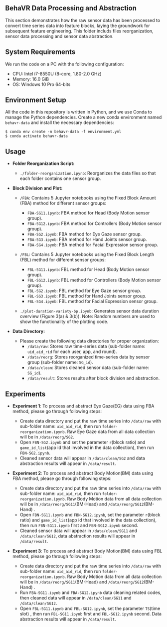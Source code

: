 

## BehaVR Data Processing and Abstraction

This section demonstrates how the raw sensor data has been processed to convert time series data into feature blocks, laying the groundwork for subsequent feature engineering. This folder includs files reorganization, sensor data processing and sensor data abstraction.

## System Requirements
We run the code on a PC with the following configuration:

- CPU: Intel i7-8550U (8-core, 1.80-2.0 GHz)
- Memory: 16.0 GiB
- OS: Windows 10 Pro 64-bits

## Environment Setup

All the code in this repository is written in Python, and we use Conda to manage the Python dependencies.
Create a new conda environment named `behavr-data` and install the necessary dependencies: 

```console
$ conda env create -n behavr-data -f environment.yml
$ conda activate behavr-data
```

## Usage

- **Folder Reorganization Script:**
  - `./folder-reorganization.ipynb`: Reorganizes the data files so that each folder contains one sensor group.

- **Block Division and Plot:**
  - `/FBA`: Contains 5 Jupyter notebooks using the Fixed Block Amount (FBA) method for different sensor groups:
    - `FBA-SG11.ipynb`: FBA method for Head (Body Motion sensor group).
    - `FBA-SG12.ipynb`: FBA method for Controllers (Body Motion sensor group).
    - `FBA-SG2.ipynb`: FBA method for Eye Gaze sensor group.
    - `FBA-SG3.ipynb`: FBA method for Hand Joints sensor group.
    - `FBA-SG4.ipynb`: FBA method for Facial Expression sensor group.
  
  - `/FBL`: Contains 5 Jupyter notebooks using the Fixed Block Length (FBL) method for different sensor groups:
    - `FBL-SG11.ipynb`: FBL method for Head (Body Motion sensor group).
    - `FBL-SG12.ipynb`: FBL method for Controllers (Body Motion sensor group).
    - `FBL-SG2.ipynb`: FBL method for Eye Gaze sensor group.
    - `FBL-SG3.ipynb`: FBL method for Hand Joints sensor group.
    - `FBL-SG4.ipynb`: FBL method for Facial Expression sensor group.

  - `./plot-duration-variety-bp.ipynb`: Generates sensor data duration overview (Figure 3(a) & 3(b)). Note: Random numbers are used to show the functionality of the plotting code.

- **Data Directory:**
  - Please create the following data directories for proper organization:
    - `/data/raw`: Stores raw time-series data (sub-folder name: `uid_aid_rid` for each user, app, and round).
    - `/data/reorg`: Stores reorganized time-series data by sensor group (sub-folder name: `SG_id`).
    - `/data/clean`: Stores cleaned sensor data (sub-folder name: `SG_id`).
    - `/data/result`: Stores results after block division and abstraction.


## Experiments 
- **Experiment 1**: To process and abstract Eye Gaze(EG) data using FBA method, please go through following steps:
  - Create data directory and put the raw time series into `/data/raw` with sub-folder name: `uid_aid_rid`, then run `folder-reorganization.ipynb`. Raw Eye Gaze data from all data collection will be in `/data/reorg/SG2`.
  - Open `FBN-SG2.ipynb` and set the parameter `r`(block ratio) and `game_id_list`(app id that involved in the data collection), then run `FBN-SG2.ipynb`.
  -  Cleaned sensor data will appear in `/data/clean/SG2` and data abstraction results will appear in `/data/result`.

- **Experiment 2**: To process and abstract Body Motion(BM) data using FBA method, please go through following steps:

  - Create data directory and put the raw time series into `/data/raw` with sub-folder name: `uid_aid_rid`, then run `folder-reorganization.ipynb`. Raw Body Motion data from all data collection will be in `/data/reorg/SG11`(BM-Head) and `/data/reorg/SG12`(BM-Hand) .
  -  Open `FBN-SG11.ipynb` and `FBN-SG12.ipynb`, set the parameter `r`(block ratio) and `game_id_list`(app id that involved in the data collection), then run `FBN-SG11.ipynb` first and `FBN-SG12.ipynb` second.
  - Cleaned sensor data will appear in `/data/clean/SG11` and `/data/clean/SG12`, data abstraction results will appear in `/data/result`.

- **Experiment 3**: To process and abstract Body Motion(BM) data using FBL method, please go through following steps:

  - Create data directory and put the raw time series into `/data/raw` with sub-folder name: `uid_aid_rid`, then run `folder-reorganization.ipynb`. Raw Body Motion data from all data collection will be in `/data/reorg/SG11`(BM-Head) and `/data/reorg/SG12`(BM-Hand) .
  -  Run `FBA-SG11.ipynb` and `FBA-SG12.ipynb` data cleaning related codes, then cleaned data will appear in `/data/clean/SG11` and `/data/clean/SG12`.
  -  Open `FBL-SG11.ipynb` and `FBL-SG12.ipynb`, set the parameter `TS`(time slot) , then run `FBL-SG11.ipynb` first and `FBL-SG12.ipynb` second. Data abstraction results will appear in `/data/result`.
